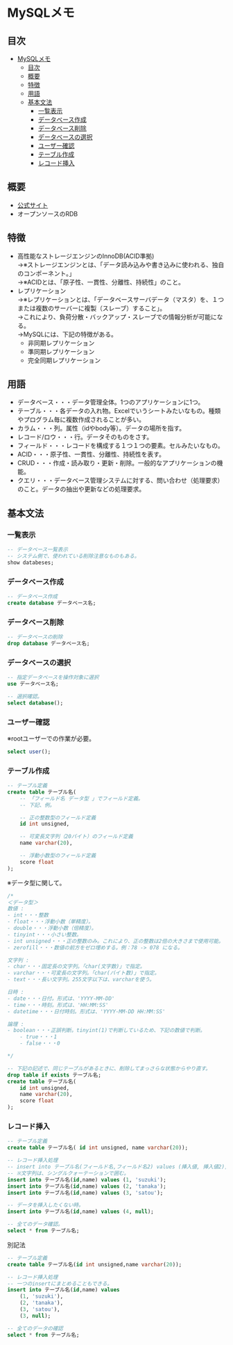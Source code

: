 # MySQLメモ
## 目次

<!-- TOC -->

- [MySQLメモ](#mysqlメモ)
    - [目次](#目次)
    - [概要](#概要)
    - [特徴](#特徴)
    - [用語](#用語)
    - [基本文法](#基本文法)
        - [一覧表示](#一覧表示)
        - [データベース作成](#データベース作成)
        - [データベース削除](#データベース削除)
        - [データベースの選択](#データベースの選択)
        - [ユーザー確認](#ユーザー確認)
        - [テーブル作成](#テーブル作成)
        - [レコード挿入](#レコード挿入)

<!-- /TOC -->

## 概要
- [公式サイト](https://www.mysql.com/)
- オープンソースのRDB
## 特徴
- 高性能なストレージエンジンのInnoDB(ACID準拠)  
→※ストレージエンジンとは、「データ読み込みや書き込みに使われる、独自のコンポーネント。」  
→※ACIDとは、「原子性、一貫性、分離性、持続性」のこと。
- レプリケーション  
→※レプリケーションとは、「データベースサーバデータ（マスタ）を、１つまたは複数のサーバーに複製（スレーブ）すること」。  
→これにより、負荷分散・バックアップ・スレーブでの情報分析が可能になる。  
→MySQLには、下記の特徴がある。
    - 非同期レプリケーション
    - 準同期レプリケーション
    - 完全同期レプリケーション

## 用語
- データベース・・・データ管理全体。1つのアプリケーションに1つ。
- テーブル・・・各データの入れ物。Excelでいうシートみたいなもの。種類やプログラム毎に複数作成されることが多い。
- カラム・・・列。属性（idやbody等）。データの場所を指す。
- レコード/ロウ・・・行。データそのものをさす。
- フィールド・・・レコードを構成する１つ１つの要素。セルみたいなもの。
- ACID・・・原子性、一貫性、分離性、持続性を表す。
- CRUD・・・作成・読み取り・更新・削除。一般的なアプリケーションの機能。
- クエリ・・・データベース管理システムに対する、問い合わせ（処理要求）のこと。データの抽出や更新などの処理要求。

## 基本文法
### 一覧表示
```sql
-- データベース一覧表示
-- システム側で、使われている削除注意なものもある。
show databeses;
```

### データベース作成
```sql
-- データベース作成
create database データベース名;
```
### データベース削除
```sql
-- データベースの削除
drop database データベース名;
```

### データベースの選択
```sql
-- 指定データベースを操作対象に選択
use データベース名;

-- 選択確認。
select database();
```

### ユーザー確認
※rootユーザーでの作業が必要。
```sql
select user();
```

### テーブル作成
```sql
-- テーブル定義
create table テーブル名(
    -- 「フィールド名 データ型 」でフィールド定義。
    -- 下記、例。

    -- 正の整数型のフィールド定義
    id int unsigned,

    -- 可変長文字列（20バイト）のフィールド定義
    name varchar(20),

    -- 浮動小数型のフィールド定義
    score float
);
```
※データ型に関して。
```sql
/*
＜データ型＞
数値 : 
- int・・・整数
- float・・・浮動小数（単精度）。
- double・・・浮動小数（倍精度）。
- tinyint・・・小さい整数。
- int unsigned・・・正の整数のみ。これにより、正の整数は2倍の大きさまで使用可能。
- zerofill・・・数値の前方をゼロ埋めする。例：78 -> 078 になる。

文字列 : 
- char・・・固定長の文字列。「char(文字数)」で指定。
- varchar・・・可変長の文字列。「char(バイト数)」で指定。
- text・・・長い文字列。255文字以下は、varcharを使う。

日時 : 
- date・・・日付。形式は、'YYYY-MM-DD'
- time・・・時刻。形式は、'HH:MM:SS'
- datetime・・・日付時刻。形式は、'YYYY-MM-DD HH:MM:SS'

論理 : 
- boolean・・・正誤判断。tinyint(1)で判断しているため、下記の数値で判断。
    - true・・・1
    - false・・・0

*/
```

```sql
-- 下記の記述で、同じテーブルがあるときに、削除してまっさらな状態からやり直す。
drop table if exists テーブル名;
create table テーブル名(
    id int unsigned,
    name varchar(20),
    score float
);
```

### レコード挿入
```sql
-- テーブル定義
create table テーブル名( id int unsigned, name varchar(20));

-- レコード挿入処理
-- insert into テーブル名(フィールド名,フィールド名2) values (挿入値, 挿入値2);のように書く。
-- ※文字列は、シングルクォーテーションで囲む。
insert into テーブル名(id,name) values (1, 'suzuki');
insert into テーブル名(id,name) values (2, 'tanaka');
insert into テーブル名(id,name) values (3, 'satou');

-- データを挿入したくない時。
insert into テーブル名(id,name) values (4, null);

-- 全てのデータ確認。
select * from テーブル名;
```
別記法
```sql
-- テーブル定義
create table テーブル名(id int unsigned,name varchar(20));

-- レコード挿入処理
-- 一つのinsertにまとめることもできる。
insert into テーブル名(id,name) values
    (1, 'suzuki'),
    (2, 'tanaka'),
    (3, 'satou'),
    (3, null);

-- 全てのデータの確認
select * from テーブル名;
```
